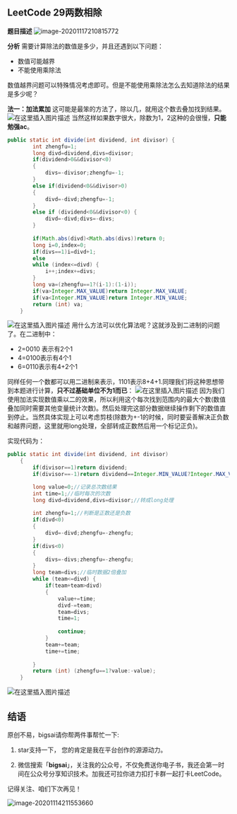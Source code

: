 ## LeetCode 29两数相除
**题目描述**
![image-20201117210815772](https://bigsai.oss-cn-shanghai.aliyuncs.com/img/image-20201117210815772.png)

**分析**
需要计算除法的数值是多少，并且还遇到以下问题：
- 数值可能越界
- 不能使用乘除法

数值越界问题可以特殊情况考虑即可。但是不能使用乘除法怎么去知道除法的结果是多少呢？

**法一：加法累加**
这可能是最笨的方法了，除以几，就用这个数去叠加找到结果。
![在这里插入图片描述](https://img-blog.csdnimg.cn/20200919202832878.png?x-oss-process=image/watermark,type_ZmFuZ3poZW5naGVpdGk,shadow_10,text_aHR0cHM6Ly9ibG9nLmNzZG4ubmV0L3FxXzQwNjkzMTcx,size_1,color_FFFFFF,t_70#pic_center)
当然这样如果数字很大，除数为1，2这种的会很慢，**只能勉强ac**。

```java
public static int divide(int dividend, int divisor) {
		int zhengfu=1;
		long divd=dividend,divs=divisor;
		if(dividend>0&&divisor<0)
		{
			divs=-divisor;zhengfu=-1;
		}
		else if(dividend<0&&divisor>0)
		{
			divd=-divd;zhengfu=-1;
		}
		else if (dividend<0&&divisor<0) {
			divd=-divd;divs=-divs;
		}
	
		if(Math.abs(divd)<Math.abs(divs))return 0;
		long i=0,index=0;
		if(divs==1)i=divd+1;
		else
		while (index<=divd) {
			i++;index+=divs;
		}
		long va=(zhengfu==1?(i-1):(1-i));
		if(va>Integer.MAX_VALUE)return Integer.MAX_VALUE;
		if(va<Integer.MIN_VALUE)return Integer.MIN_VALUE;
		return (int) va;
    }
```
![在这里插入图片描述](https://img-blog.csdnimg.cn/20200919202955514.png?x-oss-process=image/watermark,type_ZmFuZ3poZW5naGVpdGk,shadow_10,text_aHR0cHM6Ly9ibG9nLmNzZG4ubmV0L3FxXzQwNjkzMTcx,size_1,color_FFFFFF,t_70#pic_center)
用什么方法可以优化算法呢？这就涉及到二进制的问题了。在二进制中：
- 2=0010 表示有2个1
- 4=0100表示有4个1
- 6=0110表示有4+2个1

同样任何一个数都可以用二进制来表示，1101表示8+4+1.同理我们将这种思想带到本题进行计算，**只不过基础单位不为1而已**：
![在这里插入图片描述](https://img-blog.csdnimg.cn/20200919204139871.png?x-oss-process=image/watermark,type_ZmFuZ3poZW5naGVpdGk,shadow_10,text_aHR0cHM6Ly9ibG9nLmNzZG4ubmV0L3FxXzQwNjkzMTcx,size_1,color_FFFFFF,t_70#pic_center)
因为我们使用加法实现数值乘以二的效果，所以利用这个每次找到范围内的最大个数(数值叠加同时需要其他变量统计次数)。然后处理完这部分数据继续操作剩下的数值直到停止。当然具体实现上可以考虑剪枝(除数为+-1的时候，同时要妥善解决正负数和越界问题，这里就用long处理，全部转成正数然后用一个标记正负)。

实现代码为：

```java
public static int divide(int dividend, int divisor)
	{
		if(divisor==1)return dividend;
		if(divisor==-1)return dividend==Integer.MIN_VALUE?Integer.MAX_VALUE:-dividend;

		long value=0;//记录总次数结果
		int time=1;//临时每次的次数
		long divd=dividend,divs=divisor;//转成long处理
		
		int zhengfu=1;//判断是正数还是负数
		if(divd<0)
		{
			divd=-divd;zhengfu=-zhengfu;
		}
	    if(divs<0)
	    {
	    	divs=-divs;zhengfu=-zhengfu;
	    }
	    long team=divs;//临时数据2倍叠加
		while (team<=divd) {
			if(team+team>divd)
			{
				value+=time;
				divd-=team;
				team=divs;
				time=1;
				
				continue;
			}
			team+=team;
			time+=time;
			
		}
		return (int) (zhengfu==1?value:-value);
	}
```

![在这里插入图片描述](https://img-blog.csdnimg.cn/20200919204907482.png?x-oss-process=image/watermark,type_ZmFuZ3poZW5naGVpdGk,shadow_10,text_aHR0cHM6Ly9ibG9nLmNzZG4ubmV0L3FxXzQwNjkzMTcx,size_1,color_FFFFFF,t_70#pic_center)

## 结语
原创不易，bigsai请你帮两件事帮忙一下:

1. star支持一下， 您的肯定是我在平台创作的源源动力。

2. 微信搜索「**bigsai**」，关注我的公众号，不仅免费送你电子书，我还会第一时间在公众号分享知识技术。加我还可拉你进力扣打卡群一起打卡LeetCode。

记得关注、咱们下次再见！

![image-20201114211553660](https://bigsai.oss-cn-shanghai.aliyuncs.com/img/3cd335655373276f330fa2c16b0e20f6.png)